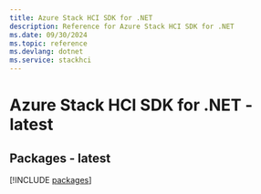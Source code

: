 ```yaml
---
title: Azure Stack HCI SDK for .NET
description: Reference for Azure Stack HCI SDK for .NET
ms.date: 09/30/2024
ms.topic: reference
ms.devlang: dotnet
ms.service: stackhci
---
```

# Azure Stack HCI SDK for .NET - latest
## Packages - latest
[!INCLUDE [packages](stack-hci-index.md)]